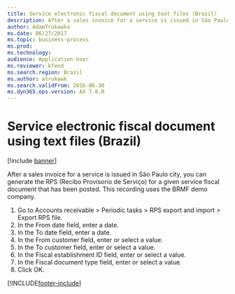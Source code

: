 ```yaml
---
title: Service electronic fiscal document using text files (Brazil)
description: After a sales invoice for a service is issued in São Paulo city, you can generate the RPS (Recibo Provisorio de Serviço) for a given service fiscal document that has been posted.
author: AdamTrukawka
ms.date: 06/27/2017
ms.topic: business-process
ms.prod: 
ms.technology: 
audience: Application User
ms.reviewer: kfend
ms.search.region: Brazil
ms.author: atrukawk
ms.search.validFrom: 2016-06-30
ms.dyn365.ops.version: AX 7.0.0
---
```

# Service electronic fiscal document using text files (Brazil)

[!include [banner](../../includes/banner.md)]

After a sales invoice for a service is issued in São Paulo city, you can generate the RPS (Recibo Provisorio de Serviço) for a given service fiscal document that has been posted. This recording uses the BRMF demo company.

1. Go to Accounts receivable > Periodic tasks > RPS export and import > Export RPS file.
2. In the From date field, enter a date.
3. In the To date field, enter a date.
4. In the From customer field, enter or select a value.
5. In the To customer field, enter or select a value.
6. In the Fiscal establishment ID field, enter or select a value.
7. In the Fiscal document type field, enter or select a value.
8. Click OK.



[!INCLUDE[footer-include](../../../includes/footer-banner.md)]
